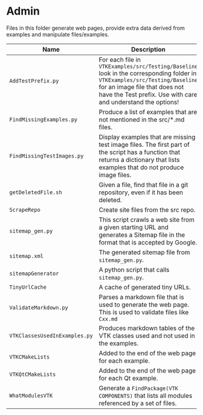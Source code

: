 # Admin

Files in this folder generate web pages, provide extra data derived from examples and manipulate files/examples.

| Name | Description |
| ---- | ----------- |
| `AddTestPrefix.py` | For each file in `VTKExamples/src/Testing/Baseline` look in the corresponding folder in `VTKExamples/src/Testing/Baseline` for an image file that does not have the Test prefix. Use with care and understand the options! |
| `FindMissingExamples.py` | Produce a list of examples that are not mentioned in the src/*.md files. |
| `FindMissingTestImages.py` | Display examples that are missing test image files. The first part of the script has a function that returns a dictionary that lists examples that do not produce image files. |
| `getDeletedFile.sh` | Given a file, find that file in a git repository, even if it has been deleted. |
| `ScrapeRepo` | Create site files from the src repo. |
| `sitemap_gen.py` | This script crawls a web site from a given starting URL and generates a Sitemap file in the format that is accepted by Google. |
| `sitemap.xml` | The generated sitemap file from `sitemap_gen.py`. |
| `sitemapGenerator` | A python script that calls `sitemap_gen.py`. |
| `TinyUrlCache` | A cache of generated tiny URLs. |
| `ValidateMarkdown.py` | Parses a markdown file that is used to generate the web page. This is used to validate files like `Cxx.md` |
| `VTKClassesUsedInExamples.py` | Produces markdown tables of the VTK classes used and not used in the examples. |
| `VTKCMakeLists` | Added to the end of the web page for each example. |
| `VTKQtCMakeLists` | Added to the end of the web page for each Qt example. |
| `WhatModulesVTK` | Generate a `FindPackage(VTK COMPONENTS)` that lists all modules  referenced by a set of files. |
